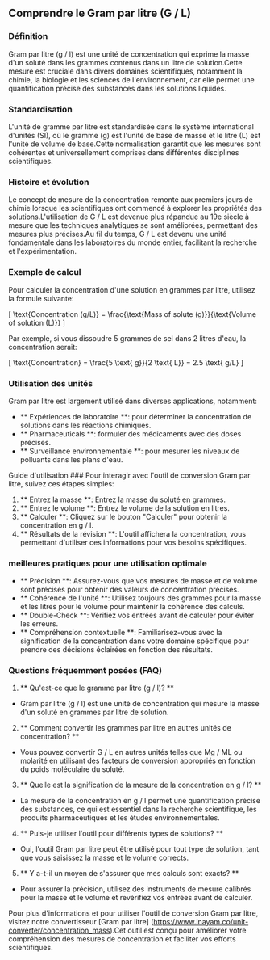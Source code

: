 ## Comprendre le Gram par litre (G / L)

### Définition
Gram par litre (g / l) est une unité de concentration qui exprime la masse d'un soluté dans les grammes contenus dans un litre de solution.Cette mesure est cruciale dans divers domaines scientifiques, notamment la chimie, la biologie et les sciences de l'environnement, car elle permet une quantification précise des substances dans les solutions liquides.

### Standardisation
L'unité de gramme par litre est standardisée dans le système international d'unités (SI), où le gramme (g) est l'unité de base de masse et le litre (L) est l'unité de volume de base.Cette normalisation garantit que les mesures sont cohérentes et universellement comprises dans différentes disciplines scientifiques.

### Histoire et évolution
Le concept de mesure de la concentration remonte aux premiers jours de chimie lorsque les scientifiques ont commencé à explorer les propriétés des solutions.L'utilisation de G / L est devenue plus répandue au 19e siècle à mesure que les techniques analytiques se sont améliorées, permettant des mesures plus précises.Au fil du temps, G / L est devenu une unité fondamentale dans les laboratoires du monde entier, facilitant la recherche et l'expérimentation.

### Exemple de calcul
Pour calculer la concentration d'une solution en grammes par litre, utilisez la formule suivante:

\[ \text{Concentration (g/L)} = \frac{\text{Mass of solute (g)}}{\text{Volume of solution (L)}} \]

Par exemple, si vous dissoudre 5 grammes de sel dans 2 litres d'eau, la concentration serait:

\[ \text{Concentration} = \frac{5 \text{ g}}{2 \text{ L}} = 2.5 \text{ g/L} \]

### Utilisation des unités
Gram par litre est largement utilisé dans diverses applications, notamment:
- ** Expériences de laboratoire **: pour déterminer la concentration de solutions dans les réactions chimiques.
- ** Pharmaceuticals **: formuler des médicaments avec des doses précises.
- ** Surveillance environnementale **: pour mesurer les niveaux de polluants dans les plans d'eau.

Guide d'utilisation ###
Pour interagir avec l'outil de conversion Gram par litre, suivez ces étapes simples:
1. ** Entrez la masse **: Entrez la masse du soluté en grammes.
2. ** Entrez le volume **: Entrez le volume de la solution en litres.
3. ** Calculer **: Cliquez sur le bouton "Calculer" pour obtenir la concentration en g / l.
4. ** Résultats de la révision **: L'outil affichera la concentration, vous permettant d'utiliser ces informations pour vos besoins spécifiques.

### meilleures pratiques pour une utilisation optimale
- ** Précision **: Assurez-vous que vos mesures de masse et de volume sont précises pour obtenir des valeurs de concentration précises.
- ** Cohérence de l'unité **: Utilisez toujours des grammes pour la masse et les litres pour le volume pour maintenir la cohérence des calculs.
- ** Double-Check **: Vérifiez vos entrées avant de calculer pour éviter les erreurs.
- ** Compréhension contextuelle **: Familiarisez-vous avec la signification de la concentration dans votre domaine spécifique pour prendre des décisions éclairées en fonction des résultats.

### Questions fréquemment posées (FAQ)

1. ** Qu'est-ce que le gramme par litre (g / l)? **
- Gram par litre (g / l) est une unité de concentration qui mesure la masse d'un soluté en grammes par litre de solution.

2. ** Comment convertir les grammes par litre en autres unités de concentration? **
- Vous pouvez convertir G / L en autres unités telles que Mg / ML ou molarité en utilisant des facteurs de conversion appropriés en fonction du poids moléculaire du soluté.

3. ** Quelle est la signification de la mesure de la concentration en g / l? **
- La mesure de la concentration en g / l permet une quantification précise des substances, ce qui est essentiel dans la recherche scientifique, les produits pharmaceutiques et les études environnementales.

4. ** Puis-je utiliser l'outil pour différents types de solutions? **
- Oui, l'outil Gram par litre peut être utilisé pour tout type de solution, tant que vous saisissez la masse et le volume corrects.

5. ** Y a-t-il un moyen de s'assurer que mes calculs sont exacts? **
- Pour assurer la précision, utilisez des instruments de mesure calibrés pour la masse et le volume et revérifiez vos entrées avant de calculer.

Pour plus d'informations et pour utiliser l'outil de conversion Gram par litre, visitez notre convertisseur [Gram par litre] (https://www.inayam.co/unit-converter/concentration_mass).Cet outil est conçu pour améliorer votre compréhension des mesures de concentration et faciliter vos efforts scientifiques.